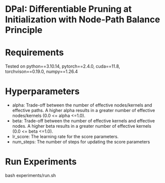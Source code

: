 # DPaI: Differentiable Pruning at Initialization with Node-Path Balance Principle

# Requirements

Tested on python==3.10.14, pytorch==2.4.0, cuda==11.8, torchvison==0.19.0, numpy==1.26.4

# Hyperparameters

* alpha: Trade-off between the number of effective nodes/kernels and effective paths. A higher alpha results in a greater number of effective nodes/kernels (0.0 <= alpha <=1.0).
* beta: Trade-off between the number of effective kernels and effective nodes. A higher beta results in a greater number of effective kernels (0.0 <= beta <=1.0).
* lr_score: The learning rate for the score parameters.
* num_steps: The number of steps for updating the score parameters

# Run Experiments

bash experiments/run.sh